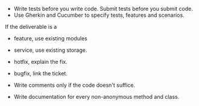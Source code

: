 - Write tests before you write code. Submit tests before you submit code.
- Use Gherkin and Cucumber to specify tests, features and scenarios.

If the deliverable is a 
- feature, use existing modules
- service, use existing storage.
- hotfix, explain the fix.
- bugfix, link the ticket.

- Write comments only if the code doesn't suffice.
- Write documentation for every non-anonymous method and class.